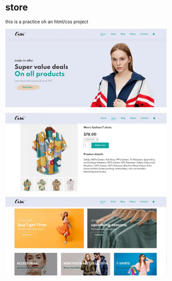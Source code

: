 # store
this is a practice oh an html/css project 

![Alt Text](store1.png)

![Alt Text](store2.png)

![Alt Text](store3.png)



